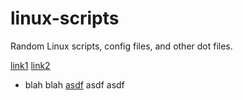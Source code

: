 linux-scripts
=============

Random Linux scripts, config files, and other dot files.

<a href="http://www.google.com">link1</a>
<a href="http://www.google.com" target="_blank">link2</a>

* blah blah <a href="[linker][1]">asdf</a> asdf asdf

[1]: http://www.google.com "my super link"
